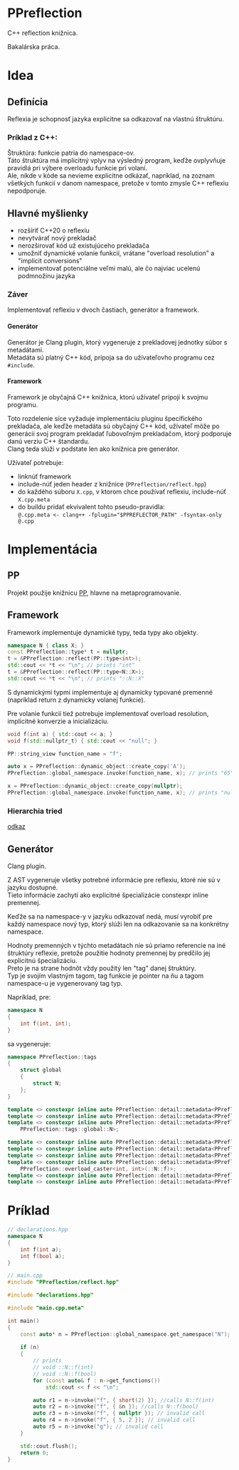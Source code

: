 # PPreflection

C++ reflection knižnica.

Bakalárska práca.

# Idea

## Definícia

Reflexia je schopnosť jazyka explicitne sa odkazovať na vlastnú štruktúru.

### Príklad z C++:

Štruktúra: funkcie patria do namespace-ov.\
Táto štruktúra má implicitný vplyv na výsledný program, keďže ovplyvňuje pravidlá pri výbere overloadu funkcie pri volaní.\
Ale, nikde v kóde sa nevieme explicitne odkázať, napríklad, na zoznam všetkých funkcií v danom namespace, pretože v tomto zmysle C++ reflexiu nepodporuje.

## Hlavné myšlienky

* rozšíriť C++20 o reflexiu
* nevytvárať nový prekladač
* nerozširovať kód už existujúceho prekladača
* umožniť dynamické volanie funkcií, vrátane "overload resolution" a "implicit conversions"
* implementovať potenciálne veľmi malú, ale čo najviac ucelenú podmnožinu jazyka

### Záver

Implementovať reflexiu v dvoch častiach, generátor a framework.

#### Generátor
Generátor je Clang plugin, ktorý vygeneruje z prekladovej jednotky súbor s metadátami.\
Metadáta sú platný C++ kód, pripoja sa do užívateľovho programu cez `#include`.

#### Framework
Framework je obyčajná C++ knižnica, ktorú užívateľ pripojí k svojmu programu.

Toto rozdelenie síce vyžaduje implementáciu pluginu špecifického prekladača,
ale keďže metadáta sú obyčajný C++ kód, užívateľ môže po generácii svoj program prekladať ľubovoľným prekladačom, ktorý podporuje danú verziu C++ štandardu.\
Clang teda slúži v podstate len ako knižnica pre generátor.

Užívateľ potrebuje:
* linknúť framework
* include-núť jeden header z knižnice (`PPreflection/reflect.hpp`)
* do každého súboru `X.cpp`, v ktorom chce používať reflexiu, include-núť `X.cpp.meta`
* do buildu pridať ekvivalent tohto pseudo-pravidla:\
`@.cpp.meta <- clang++ -fplugin="$PPREFLECTOR_PATH" -fsyntax-only @.cpp`

# Implementácia

## PP

Projekt použije knižnicu [PP](https://github.com/Petkr/PP), hlavne na metaprogramovanie.

## Framework

Framework implementuje dynamické typy, teda typy ako objekty.

```cpp
namespace N { class X; }
const PPreflection::type* t = nullptr;
t = &PPreflection::reflect(PP::type<int>);
std::cout << *t << "\n"; // prints "int"
t = &PPreflection::reflect(PP::type<N::X>);
std::cout << *t << "\n"; // prints "::N::X"
```

S dynamickými typmi implementuje aj dynamicky typované premenné (napríklad return z dynamicky volanej funkcie).

Pre volanie funkcií tiež potrebuje implementovať overload resolution, implicitné konverzie a inicializáciu.

```cpp
void f(int a) { std::cout << a; }
void f(std::nullptr_t) { std::cout << "null"; }

PP::string_view function_name = "f";

auto x = PPreflection::dynamic_object::create_copy('A');
PPreflection::global_namespace.invoke(function_name, x); // prints "65"

x = PPreflection::dynamic_object::create_copy(nullptr);
PPreflection::global_namespace.invoke(function_name, x); // prints "null"
```

### Hierarchia tried
[odkaz](class_diagram.svg)

## Generátor

Clang plugin.

Z AST vygeneruje všetky potrebné informácie pre reflexiu, ktoré nie sú v jazyku dostupné.\
Tieto informácie zachytí ako explicitné špecializácie constexpr inline premennej.

Keďže sa na namespace-y v jazyku odkazovať nedá, musí vyrobiť pre každý namespace nový typ, ktorý slúži len na odkazovanie sa na konkrétny namespace.

Hodnoty premenných v týchto metadátach nie sú priamo referencie na iné štruktúry reflexie, pretože použitie hodnoty premennej by predčilo jej explicitnú špecializáciu.\
Preto je na strane hodnôt vždy použitý len "tag" danej štruktúry.\
Typ je svojím vlastným tagom, tag funkcie je pointer na ňu a tagom namespace-u je vygenerovaný tag typ.

Napríklad, pre:

```cpp
namespace N
{
	int f(int, int);
}
```

sa vygeneruje:

```cpp
namespace PPreflection::tags
{
	struct global
	{
		struct N;
	};
}

template <> constexpr inline auto PPreflection::detail::metadata<PPreflection::tags::functions<PPreflection::tags::global>> = PP::value_tuple<>;
template <> constexpr inline auto PPreflection::detail::metadata<PPreflection::tags::types<PPreflection::tags::global>> = PP::type_tuple<>;
template <> constexpr inline auto PPreflection::detail::metadata<PPreflection::tags::namespaces<PPreflection::tags::global>> = PP::type_tuple<
	PPreflection::tags::global::N>;

template <> constexpr inline auto PPreflection::detail::metadata<PPreflection::tags::global::N> = PPreflection::detail::basic_namespace<PPreflection::tags::global::N>{};
template <> constexpr inline auto PPreflection::detail::metadata<PPreflection::tags::name<PPreflection::tags::global::N>> = "N"_sv;
template <> constexpr inline auto PPreflection::detail::metadata<PPreflection::tags::parent<PPreflection::tags::global::N>> = PP::type<PPreflection::tags::global>;
template <> constexpr inline auto PPreflection::detail::metadata<PPreflection::tags::functions<PPreflection::tags::global>> = PP::value_tuple<
	PPreflection::overload_caster<int, int>(::N::f)>;
template <> constexpr inline auto PPreflection::detail::metadata<PPreflection::tags::types<PPreflection::tags::global::N>> = PP::type_tuple<>;
template <> constexpr inline auto PPreflection::detail::metadata<PPreflection::tags::namespaces<PPreflection::tags::global::N>> = PP::type_tuple<>;
```

# Príklad

```cpp
// declarations.hpp
namespace N
{
	int f(int a);
	int f(bool a);
}
```

```cpp
// main.cpp
#include "PPreflection/reflect.hpp"

#include "declarations.hpp"

#include "main.cpp.meta"

int main()
{
	const auto* n = PPreflection::global_namespace.get_namespace("N");
	
	if (n)
	{
		// prints
		// void ::N::f(int)
		// void ::N::f(bool)
		for (const auto& f : n->get_functions())
			std::cout << f << "\n";

		auto r1 = n->invoke("f", { short(2) }); //calls N::f(int)
		auto r2 = n->invoke("f", { &n }); //calls N::f(bool)
		auto r3 = n->invoke("f", { nullptr }); // invalid call
		auto r4 = n->invoke("f", { 5, 2 }); // invalid call
		auto r5 = n->invoke("g"); // invalid call
	}

	std::cout.flush();
	return 0;
}
```
